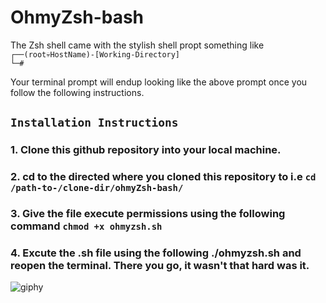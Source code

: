# OhmyZsh-bash
The Zsh shell came with the stylish shell propt something like <br>
`┌──(root💀HostName)-[Working-Directory]` <br>
`└─# ` 

Your terminal prompt will endup looking like the above prompt once you follow the following instructions.
## `Installation Instructions` <br>
### 1. Clone this github repository into your local machine. <br>
### 2. cd to the directed where you cloned this repository to i.e `cd /path-to-/clone-dir/ohmyZsh-bash/` <br>
### 3. Give the file execute permissions using the following command `chmod +x ohmyzsh.sh`
### 4. Excute the .sh file using the following ./ohmyzsh.sh and reopen the terminal. There you go, it wasn't that hard was it.

![giphy](https://media.giphy.com/media/FlWgXEtj5aM5G/giphy.gif)
